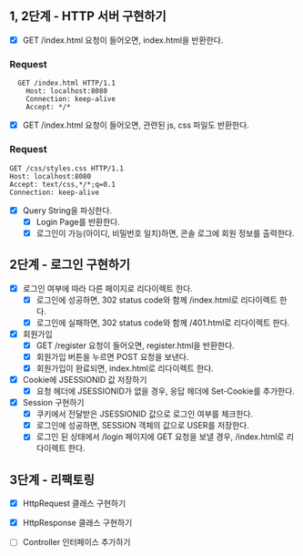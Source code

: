 ## 1, 2단계 - HTTP 서버 구현하기

- [X] GET /index.html 요청이 들어오면, index.html을 반환한다.

### Request

```http request
  GET /index.html HTTP/1.1
    Host: localhost:8080
    Connection: keep-alive
    Accept: */*
  ```

- [X] GET /index.html 요청이 들어오면, 관련된 js, css 파일도 반환한다.

### Request

```http request
GET /css/styles.css HTTP/1.1
Host: localhost:8080
Accept: text/css,*/*;q=0.1
Connection: keep-alive
```

- [X] Query String을 파싱한다.
    - [X] Login Page를 반환한다.
    - [X] 로그인이 가능(아이디, 비밀번호 일치)하면, 콘솔 로그에 회원 정보를 출력한다.

## 2단계 - 로그인 구현하기

- [X] 로그인 여부에 따라 다른 페이지로 리다이렉트 한다.
    - [X] 로그인에 성공하면, 302 status code와 함께 /index.html로 리다이렉트 한다.
    - [X] 로그인에 실패하면, 302 status code와 함께 /401.html로 리다이렉트 한다.

- [X] 회원가입
    - [X] GET /register 요청이 들어오면, register.html을 반환한다.
    - [X] 회원가입 버튼을 누르면 POST 요청을 보낸다.
    - [X] 회원가입이 완료되면, index.html로 리다이렉트 한다.

- [X] Cookie에 JSESSIONID 값 저장하기
    - [X] 요청 헤더에 JSESSIONID가 없을 경우, 응답 헤더에 Set-Cookie를 추가한다.

- [X] Session 구현하기
    - [X] 쿠키에서 전달받은 JSESSIONID 값으로 로그인 여부를 체크한다.
    - [X] 로그인에 성공하면, SESSION 객체의 값으로 USER를 저장한다.
    - [X] 로그인 된 상태에서 /login 페이지에 GET 요청을 보낼 경우, /index.html로 리다이렉트 한다.

## 3단계 - 리팩토링

- [X] HttpRequest 클래스 구현하기
- [X] HttpResponse 클래스 구현하기
- [ ] Controller 인터페이스 추가하기

